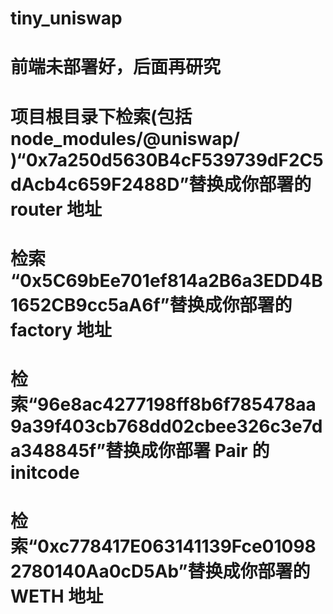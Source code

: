 # tiny_uniswap


# 前端未部署好，后面再研究
# 项目根目录下检索(包括 node_modules/@uniswap/ )“0x7a250d5630B4cF539739dF2C5dAcb4c659F2488D”替换成你部署的 router 地址
# 检索 “0x5C69bEe701ef814a2B6a3EDD4B1652CB9cc5aA6f”替换成你部署的 factory 地址
# 检索“96e8ac4277198ff8b6f785478aa9a39f403cb768dd02cbee326c3e7da348845f”替换成你部署 Pair 的 initcode
# 检索“0xc778417E063141139Fce010982780140Aa0cD5Ab”替换成你部署的 WETH 地址